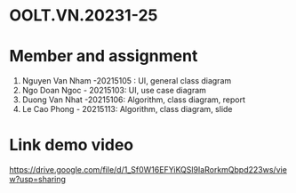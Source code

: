 # OOLT.VN.20231-25
# Member and assignment
1. Nguyen Van Nham -20215105 : UI, general class diagram
2. Ngo Doan Ngoc - 20215103: UI, use case diagram
3. Duong Van Nhat -20215106: Algorithm, class diagram, report
4. Le Cao Phong - 20215113: Algorithm, class diagram, slide
# Link demo video

https://drive.google.com/file/d/1_Sf0W16EFYiKQSl9IaRorkmQbpd223ws/view?usp=sharing
